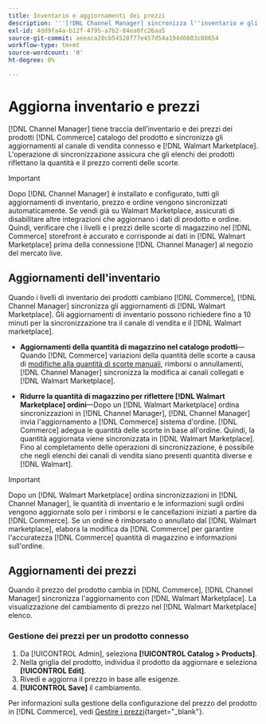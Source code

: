 ```yaml
---
title: Inventario e aggiornamenti dei prezzi
description: '''[!DNL Channel Manager] sincronizza l''inventario e gli aggiornamenti dei prezzi tra [!DNL Commerce] e [!DNL Walmart Marketplace] per gestire le operazioni dei canali di vendita [!DNL Commerce] Amministratore'
exl-id: 4dd9fa4a-b12f-4795-a7b2-84ea0fc26aa5
source-git-commit: aeeaca20cb54528f77e457d54a194d6603c08654
workflow-type: tm+mt
source-wordcount: '0'
ht-degree: 0%

---
```


# Aggiorna inventario e prezzi

[!DNL Channel Manager] tiene traccia dell’inventario e dei prezzi dei prodotti [!DNL Commerce] catalogo del prodotto e sincronizza gli aggiornamenti al canale di vendita connesso e [!DNL Walmart Marketplace]. L&#39;operazione di sincronizzazione assicura che gli elenchi dei prodotti riflettano la quantità e il prezzo correnti delle scorte.


>[!IMPORTANT]
>
>Dopo [!DNL Channel Manager] è installato e configurato, tutti gli aggiornamenti di inventario, prezzo e ordine vengono sincronizzati automaticamente. Se vendi già su Walmart Marketplace, assicurati di disabilitare altre integrazioni che aggiornano i dati di prodotto e ordine. Quindi, verificare che i livelli e i prezzi delle scorte di magazzino nel [!DNL Commerce] storefront è accurato e corrisponde ai dati in [!DNL Walmart Marketplace] prima della connessione [!DNL Channel Manager] al negozio del mercato live.


## Aggiornamenti dell&#39;inventario

Quando i livelli di inventario dei prodotti cambiano [!DNL Commerce], [!DNL Channel Manager] sincronizza gli aggiornamenti di [!DNL Walmart Marketplace]. Gli aggiornamenti di inventario possono richiedere fino a 10 minuti per la sincronizzazione tra il canale di vendita e il [!DNL Walmart marketplace].

* **Aggiornamenti della quantità di magazzino nel catalogo prodotti**—Quando [!DNL Commerce] variazioni della quantità delle scorte a causa di [modifiche alla quantità di scorte manuali](https://docs.magento.com/user-guide/catalog/inventory-product-quantity.html), rimborsi o annullamenti, [!DNL Channel Manager] sincronizza la modifica ai canali collegati e [!DNL Walmart Marketplace].

* **Ridurre la quantità di magazzino per riflettere [!DNL Walmart Marketplace] ordini**—Dopo un [!DNL Walmart Marketplace] ordina sincronizzazioni in [!DNL Channel Manager], [!DNL Channel Manager] invia l&#39;aggiornamento a [!DNL Commerce] sistema d&#39;ordine. [!DNL Commerce] adegua le quantità delle scorte in base all&#39;ordine. Quindi, la quantità aggiornata viene sincronizzata in [!DNL Walmart Marketplace]. Fino al completamento delle operazioni di sincronizzazione, è possibile che negli elenchi dei canali di vendita siano presenti quantità diverse e [!DNL Walmart].

>[!IMPORTANT]
>
>Dopo un [!DNL Walmart Marketplace] ordina sincronizzazioni in [!DNL Channel Manager], le quantità di inventario e le informazioni sugli ordini vengono aggiornate solo per i rimborsi e le cancellazioni iniziati a partire da [!DNL Commerce]. Se un ordine è rimborsato o annullato dal [!DNL Walmart marketplace], elabora la modifica da [!DNL Commerce] per garantire l&#39;accuratezza [!DNL Commerce] quantità di magazzino e informazioni sull&#39;ordine.

## Aggiornamenti dei prezzi

Quando il prezzo del prodotto cambia in [!DNL Commerce], [!DNL Channel Manager] sincronizza l&#39;aggiornamento con [!DNL Walmart Marketplace]. La visualizzazione del cambiamento di prezzo nel [!DNL Walmart Marketplace] elenco.

### Gestione dei prezzi per un prodotto connesso

1. Da [!UICONTROL Admin], seleziona **[!UICONTROL Catalog > Products]**.
1. Nella griglia del prodotto, individua il prodotto da aggiornare e seleziona **[!UICONTROL Edit]**.
1. Rivedi e aggiorna il prezzo in base alle esigenze.
1. **[!UICONTROL Save]** il cambiamento.

Per informazioni sulla gestione della configurazione del prezzo del prodotto in [!DNL Commerce], vedi [Gestire i prezzi](https://docs.magento.com/user-guide/catalog/pricing.html){target="_blank"}.
